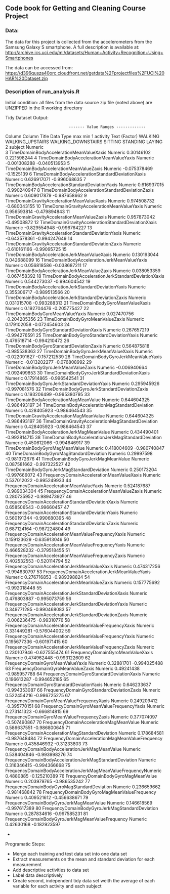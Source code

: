 ##  Code book for Getting and Cleaning Course Project

### Data:
The data for this project is collected from the accelerometers from the Samsung Galaxy S smartphone. A full description is available at: http://archive.ics.uci.edu/ml/datasets/Human+Activity+Recognition+Using+Smartphones 

The data can be accessed from: https://d396qusza40orc.cloudfront.net/getdata%2Fprojectfiles%2FUCI%20HAR%20Dataset.zip 

### Description of run_analysis.R 
Initial condition: all files from the data source zip file (noted above) are UNZIPPED in the R working directory

Tidy Dataset Output:

								-------	Value Ranges -------------		
Column	Column Title						Data Type	 max		min
1	activity						Text (Factor)	WALKING			
										WALKING_UPSTAIRS
										WALKING_DOWNSTAIRS
										SITTING
										STANDING
										LAYING		
2	subject	Numeric			
3	TimeDomainBodyAccelerationMeanValueXaxis		Numeric		0.30146102	0.221598244
4	TimeDomainBodyAccelerationMeanValueYaxis		Numeric		-0.001308288	-0.040513953
5	TimeDomainBodyAccelerationMeanValueZaxis		Numeric		-0.075378469	-0.1525139
6	TimeDomainBodyAccelerationStandardDeviationXaxis	Numeric		0.626917071	-0.996068635
7	TimeDomainBodyAccelerationStandardDeviationYaxis	Numeric		0.616937015	-0.990240947
8	TimeDomainBodyAccelerationStandardDeviationZaxis	Numeric		0.609017879	-0.987658662
9	TimeDomainGravityAccelerationMeanValueXaxis		Numeric		0.974508732	-0.680043155
10	TimeDomainGravityAccelerationMeanValueYaxis		Numeric		0.956593814	-0.479894843
11	TimeDomainGravityAccelerationMeanValueZaxis		Numeric		0.957873042	-0.49508872
12	TimeDomainGravityAccelerationStandardDeviationXaxis	Numeric		-0.829554948	-0.996764227
13	TimeDomainGravityAccelerationStandardDeviationYaxis	Numeric		-0.643578361	-0.994247649
14	TimeDomainGravityAccelerationStandardDeviationZaxis	Numeric		-0.610161166	-0.99095725
15	TimeDomainBodyAccelerationJerkMeanValueXaxis		Numeric		0.130193044	0.042688099
16	TimeDomainBodyAccelerationJerkMeanValueYaxis		Numeric		0.056818586	-0.038687211
17	TimeDomainBodyAccelerationJerkMeanValueZaxis		Numeric		0.038053359	-0.067458392
18	TimeDomainBodyAccelerationJerkStandardDeviationXaxis	Numeric		0.544273037	-0.994604542
19	TimeDomainBodyAccelerationJerkStandardDeviationYaxis	Numeric		0.355306717	-0.989513566
20	TimeDomainBodyAccelerationJerkStandardDeviationZaxis	Numeric		0.031015708	-0.993288313
21	TimeDomainBodyGyroMeanValueXaxis			Numeric		0.192704476	-0.205775427
22	TimeDomainBodyGyroMeanValueYaxis			Numeric		0.027470756	-0.204205356
23	TimeDomainBodyGyroMeanValueZaxis			Numeric		0.179102058	-0.072454603
24	TimeDomainBodyGyroStandardDeviationXaxis		Numeric		0.267657219	-0.994276591
25	TimeDomainBodyGyroStandardDeviationYaxis		Numeric		0.476518714	-0.994210472
26	TimeDomainBodyGyroStandardDeviationZaxis		Numeric		0.564875818	-0.985538363
27	TimeDomainBodyGyroJerkMeanValueXaxis			Numeric		-0.022091627	-0.157212539
28	TimeDomainBodyGyroJerkMeanValueYaxis			Numeric		-0.013202277	-0.076808992
29	TimeDomainBodyGyroJerkMeanValueZaxis			Numeric		-0.006940664	-0.092499853
30	TimeDomainBodyGyroJerkStandardDeviationXaxis		Numeric		0.17914865	-0.996542541
31	TimeDomainBodyGyroJerkStandardDeviationYaxis		Numeric		0.295945926	-0.997081576
32	TimeDomainBodyGyroJerkStandardDeviationZaxis		Numeric		0.193206499	-0.995380795
33	TimeDomainBodyAccelerationMagMeanValue			Numeric		0.644604325	-0.986493197
34	TimeDomainBodyAccelerationMagStandardDeviation		Numeric		0.428405923	-0.986464543
35	TimeDomainGravityAccelerationMagMeanValue		Numeric		0.644604325	-0.986493197
36	TimeDomainGravityAccelerationMagStandardDeviation	Numeric		0.428405923	-0.986464543
37	TimeDomainBodyAccelerationJerkMagMeanValue		Numeric		0.434490401	-0.992814715
38	TimeDomainBodyAccelerationJerkMagStandardDeviation	Numeric		0.450612066	-0.994646917
39	TimeDomainBodyGyroMagMeanValue				Numeric		0.418004609	-0.980740847
40	TimeDomainBodyGyroMagStandardDeviation			Numeric		0.29997598	-0.981372676
41	TimeDomainBodyGyroJerkMagMeanValue			Numeric		0.087581662	-0.997322527
42	TimeDomainBodyGyroJerkMagStandardDeviation		Numeric		0.250173204	-0.997666072
43	FrequencyDomainAccelerationMeanValueXaxis		Numeric		0.537012022	-0.995249933
44	FrequencyDomainAccelerationMeanValueYaxis		Numeric		0.524187687	-0.989034304
45	FrequencyDomainAccelerationMeanValueZaxis		Numeric		0.280735952	-0.989473927
46	FrequencyDomainAccelerationStandardDeviationXaxis	Numeric		0.658506543	-0.99660457
47	FrequencyDomainAccelerationStandardDeviationYaxis	Numeric		0.560191344	-0.990680395
48	FrequencyDomainAccelerationStandardDeviationZaxis	Numeric		0.687124164	-0.987224804
49	FrequencyDomainAccelerationMeanValueFrequencyXaxis	Numeric		0.159123629	-0.635913046
50	FrequencyDomainAccelerationMeanValueFrequencyYaxis	Numeric		0.466528232	-0.379518455
51	FrequencyDomainAccelerationMeanValueFrequencyZaxis	Numeric		0.402532553	-0.520114794
52	FrequencyDomainAccelerationJerkMeanValueXaxis		Numeric		0.474317256	-0.994630797
53	FrequencyDomainAccelerationJerkMeanValueYaxis		Numeric		0.276716853	-0.989398824
54	FrequencyDomainAccelerationJerkMeanValueZaxis		Numeric		0.157775692	-0.992018448
55	FrequencyDomainAccelerationJerkStandardDeviationXaxis	Numeric		0.476803887	-0.995073759
56	FrequencyDomainAccelerationJerkStandardDeviationYaxis	Numeric		0.349771285	-0.990468083
57	FrequencyDomainAccelerationJerkStandardDeviationZaxis	Numeric		-0.006236475	-0.99310776
58	FrequencyDomainAccelerationJerkMeanValueFrequencyXaxis	Numeric		0.331449281	-0.576044002
59	FrequencyDomainAccelerationJerkMeanValueFrequencyYaxis	Numeric		0.195677336	-0.601971415
60	FrequencyDomainAccelerationJerkMeanValueFrequencyZaxis	Numeric		0.230107946	-0.627555474
61	FrequencyDomainGyroMeanValueXaxis			Numeric		0.474962448	-0.993122609
62	FrequencyDomainGyroMeanValueYaxis			Numeric		0.32881701	-0.994025488
63	FrequencyDomainGyroMeanValueZaxis			Numeric		0.49241438	-0.985957788
64	FrequencyDomainGyroStandardDeviationXaxis		Numeric		0.196613287	-0.994652185
65	FrequencyDomainGyroStandardDeviationYaxis		Numeric		0.646233637	-0.994353087
66	FrequencyDomainGyroStandardDeviationZaxis		Numeric		0.522454216	-0.986725275
67	FrequencyDomainGyroMeanValueFrequencyXaxis		Numeric		0.249209412	-0.395770151
68	FrequencyDomainGyroMeanValueFrequencyYaxis		Numeric		0.273141323	-0.666814815
69	FrequencyDomainGyroMeanValueFrequencyZaxis		Numeric		0.377074097	-0.507490867
70	FrequencyDomainAccelerationMagMeanValue			Numeric		0.586637551	-0.986800645
71	FrequencyDomainAccelerationMagStandardDeviation		Numeric		0.178684581	-0.987648484
72	FrequencyDomainAccelerationMagMeanValueFrequency	Numeric		0.435846932	-0.31233803
73	FrequencyDomainBodyAccelerationJerkMagMeanValue		Numeric		0.538404846	-0.993998276
74	FrequencyDomainBodyAccelerationJerkMagStandardDeviation	Numeric		0.316346415	-0.994366668
75	FrequencyDomainBodyAccelerationJerkMagMeanValueFrequencyNumeric		0.4880885	-0.125210389
76	FrequencyDomainBodyGyroMagMeanValue			Numeric		0.203979765	-0.986535242
77	FrequencyDomainBodyGyroMagStandardDeviation		Numeric		0.236659662	-0.981468842
78	FrequencyDomainBodyGyroMagMeanValueFrequency		Numeric		0.409521612	-0.456638671
79	FrequencyDomainBodyGyroJerkMagMeanValue			Numeric		0.146618569	-0.997617389
80	FrequencyDomainBodyGyroJerkMagStandardDeviation		Numeric		0.287834616	-0.997585231
81	FrequencyDomainBodyGyroJerkMagMeanValueFrequency	Numeric		0.42630168	-0.182923597


-

Programatic Steps:

+ Merge each training and test data set into one data set
+ Extract  measurements on the mean and standard deviation for each measurement
+ Add descriptive activities to data set
+ Label data descriptively
+ Create second, independent tidy data set weith the average of each variable for each activity and each subject
